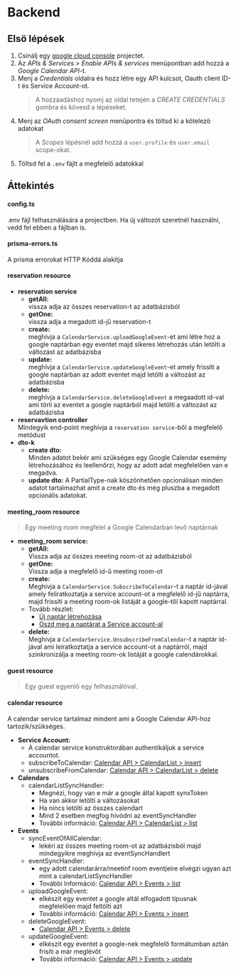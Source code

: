 # Backend

## Elsö lépések
1. Csinálj egy [google cloud console](https://console.cloud.google.com/welcome) projectet.
2. Az *APIs & Services > Enable APIs & services* menüpontban add hozzá a *Google Calendar API*-t.
3. Menj a *Credentials* oldalra és hozz létre egy API kulcsot, Oauth client ID-t és Service Account-ot.
    >A hozzáadáshoz nyomj az oldal tetején a *CREATE CREDENTIALS* gombra és kövesd a lépéseket.
4. Menj az *OAuth consent screen* menüpontra és töltsd ki a kötelezö adatokat
    >A *Scopes* lépésnél add hozzá a `user.profile` és `user.email` scope-okat.
5. Töltsd fel a `.env` fájlt a megfelelő adatokkal

## Áttekintés

#### config.ts
.env fájl felhasználására a projectben. Ha új változót szeretnél használni, vedd fel ebben a fájlban is.

#### prisma-errors.ts
A prisma errorokat HTTP Kóddá alakítja

#### reservation resource

- **reservation service**  
    - **getAll:**  
        vissza adja az összes reservation-t az adatbázisból
    - **getOne:**  
        vissza adja a megadott id-jű reservation-t
    - **create:**  
        meghívja a `CalendarService.uploadGoogleEvent`-et ami létre hoz a google naptárban egy eventet majd sikeres létrehozás után letölti a változást az adatbázisba
    - **update:**  
        meghívja a `CalendarService.updateGoogleEvent`-et amely frissíti a google naptárban az adott eventet majd letölti a változást az adatbázisba
    - **delete:**  
        meghívja a `CalendarService.deleteGoogleEvent` a megaadott id-val ami törli az eventet a google naptárból majd letölti a változást az adatbázisba
- **reservavtion controller**  
    Mindegyik end-point meghívja a `reservation service`-ből a megfelelő metódust
- **dto-k**  
    - **create dto:**  
        Minden adatot bekér ami szükséges egy Google Calendar esemény létrehozásához és leellenőrzi, hogy az adott adat megfelelően van e megadva.
    - **update dto:**
        A PartialType-nak köszönhetően opcionálisan minden adatot tartalmazhat amit a create dto és még pluszba a megadott opcionális adatokat.

#### meeting_room resource
>Egy meeting room megfelel a Google Calendarban levő naptárnak

- **meeting_room service:**  
    - **getAll:**  
        Vissza adja az összes meeting room-ot az adatbázisból
    - **getOne:**  
        Vissza adja a megfelelő id-ű meeting room-ot
    - **create:**  
        Meghívja a `CalendarService.SubscribeToCalendar`-t a naptár id-jával amely feliratkoztatja a service account-ot a megfelelő id-jű naptárra, majd frissíti a meeting room-ok listáját a google-től kapott naptárral.
    - Tovább részlet:  
        - [Új naptár létrehozása](https://support.google.com/calendar/answer/37095?hl=hu)
        - [Oszd meg a naptárat a Service account-al](https://support.google.com/calendar/answer/37082?hl=en&ref_topic=10510447&sjid=8166733494363637669-EU)
   - **delete:**  
        Meghívja a `CalendarService.UnsubscribeFromCalendar`-t a naptár id-jával ami leiratkoztatja a service account-ot a naptárról, majd szinkronizálja a meeting room-ok listáját a google calendárokkal.

#### guest resource
>Egy guest egyenlő egy felhasználóval.

#### calendar resource  
A calendar service tartalmaz mindent ami a Google Calendar API-hoz tartozik/szükséges.  
- **Service Account:**  
    - A calendar service konstruktorában authentikáljuk a service accountot.
    - subscribeToCalendar: [Calendar API > CalendarList > insert](https://developers.google.com/calendar/api/v3/reference/calendarList/insert)
    - unsubscribeFromCalendar: [Calendar API > CalendarList > delete](https://developers.google.com/calendar/api/v3/reference/calendarList/insert)
- **Calendars**
    - calendarListSyncHandler:
        - Megnézi, hogy van e már a google által kapott synxToken
        - Ha van akkor letölti a változásokat
        - Ha nincs letölti az összes calendart
        - Mind 2 esetben megfog hívódni az eventSyncHandler
        - További információ: [Calendar API > CalendarList > list](https://developers.google.com/calendar/api/v3/reference/calendarList/list)
- **Events**
    - syncEventOfAllCalendar:
        - lekéri az összes meeting room-ot az adatbázisból majd mindegyikre meghívja az eventSyncHandlert
    - eventSyncHandler:
        - egy adott calendarárra/meetinf room eventjeire elvégzi ugyan azt mint a calendarListSyncHandler
        - További Információ: [Calendar API > Events > list](https://developers.google.com/calendar/api/v3/reference/events/list)
    - uploadGoogleEvent: 
        - elkészít egy eventet a google altál elfogadott típusnak megfelelően majd feltölti azt
        - További információ: [Calendar API > Events > insert](https://developers.google.com/calendar/api/v3/reference/events/insert)
    - deleteGoogleEvent:  
        - [Calendar API > Events > delete](https://developers.google.com/calendar/api/v3/reference/events/delete)
    - updateGoogleEvent:
        - elkészít egy eventet a google-nek megfelelő formátumban aztán frisíti a már meglévőt
        - További információ: [Calendar API > Events > update](https://developers.google.com/calendar/api/v3/reference/events/update)